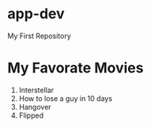 # app-dev
My First Repository
# My Favorate Movies
1. Interstellar
2. How to lose a guy in 10 days
3. Hangover
4. Flipped
